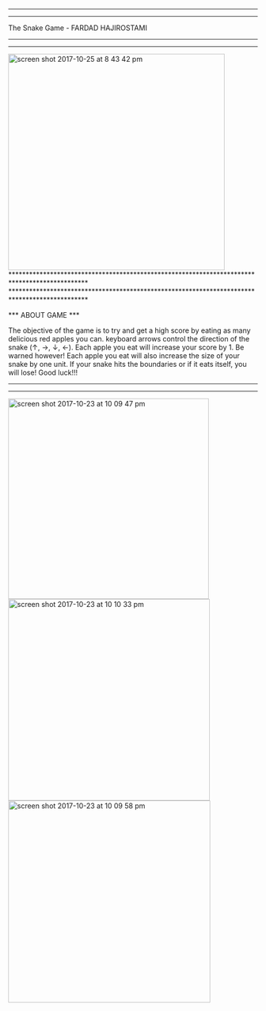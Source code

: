 **********************************************************************************************
**********************************************************************************************
The Snake Game - FARDAD HAJIROSTAMI
**********************************************************************************************
**********************************************************************************************
<img width="437" alt="screen shot 2017-10-25 at 8 43 42 pm" src="https://user-images.githubusercontent.com/5751399/32029906-61bab016-b9c5-11e7-8b69-79c9dbeb3167.png">
**********************************************************************************************
**********************************************************************************************

*** ABOUT GAME ***

The objective of the game is to try and get a high score by eating as many delicious red apples you can. keyboard arrows control the direction of the snake (↑, →, ↓, ←).  Each apple you eat will increase your score by 1. Be warned however! Each apple you eat will also  increase the size of your snake by one unit. If your snake hits the boundaries or if it eats itself, you will lose! Good luck!!!

**********************************************************************************************
**********************************************************************************************

<img width="405" alt="screen shot 2017-10-23 at 10 09 47 pm" src="https://user-images.githubusercontent.com/5751399/32029935-93bef70c-b9c5-11e7-9851-6b965d7a6a5a.png">
<img width="407" alt="screen shot 2017-10-23 at 10 10 33 pm" src="https://user-images.githubusercontent.com/5751399/32029933-90e93bf0-b9c5-11e7-91e4-68644390765f.png">
<img width="408" alt="screen shot 2017-10-23 at 10 09 58 pm" src="https://user-images.githubusercontent.com/5751399/32029941-9a09a558-b9c5-11e7-9557-81ac88e8cea4.png">


